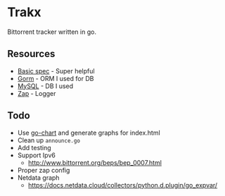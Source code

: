 # Trakx

Bittorrent tracker written in go.

## Resources

* [Basic spec](https://wiki.theory.org/index.php/BitTorrentSpecification) - Super helpful
* [Gorm](https://github.com/jinzhu/gorm/) - ORM I used for DB
* [MySQL](https://www.mysql.com/) - DB I used
* [Zap](https://godoc.org/go.uber.org/zap) - Logger

## Todo

* Use [go-chart](https://github.com/wcharczuk/go-chart) and generate graphs for index.html
* Clean up `announce.go`
* Add testing
* Support Ipv6
  * http://www.bittorrent.org/beps/bep_0007.html
* Proper zap config
* Netdata graph
  * https://docs.netdata.cloud/collectors/python.d.plugin/go_expvar/
